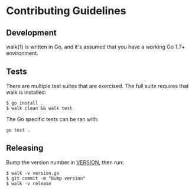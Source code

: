 # Contributing Guidelines

## Development

walk(1) is written in Go, and it's assumed that you have a working Go 1.7+ environment.

## Tests

There are multiple test suites that are exercised. The full suite requires that walk is installed:

```console
$ go install .
$ walk clean && walk test
```

The Go specific tests can be ran with:

```console
go test .
```

## Releasing

Bump the version number in [VERSION](./VERSION), then run:

```console
$ walk -v version.go
$ git commit -m "Bump version"
$ walk -v release
```

